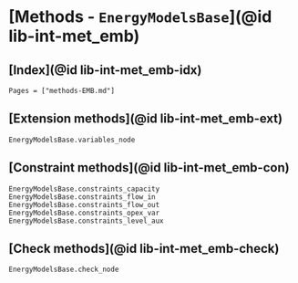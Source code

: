 # [Methods - `EnergyModelsBase`](@id lib-int-met_emb)

## [Index](@id lib-int-met_emb-idx)

```@index
Pages = ["methods-EMB.md"]
```

## [Extension methods](@id lib-int-met_emb-ext)

```@docs
EnergyModelsBase.variables_node
```

## [Constraint methods](@id lib-int-met_emb-con)

```@docs
EnergyModelsBase.constraints_capacity
EnergyModelsBase.constraints_flow_in
EnergyModelsBase.constraints_flow_out
EnergyModelsBase.constraints_opex_var
EnergyModelsBase.constraints_level_aux
```

## [Check methods](@id lib-int-met_emb-check)

```@docs
EnergyModelsBase.check_node
```
